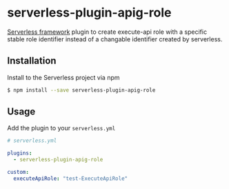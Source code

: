 # serverless-plugin-apig-role

[Serverless framework](https://www.serverless.com) plugin to create execute-api role with a specific stable role identifier instead of a changable identifier created by serverless.

## Installation

Install to the Serverless project via npm

```bash
$ npm install --save serverless-plugin-apig-role
```

## Usage

Add the plugin to your `serverless.yml`

```yaml
# serverless.yml

plugins:
  - serverless-plugin-apig-role

custom:
  executeApiRole: "test-ExecuteApiRole"
```

